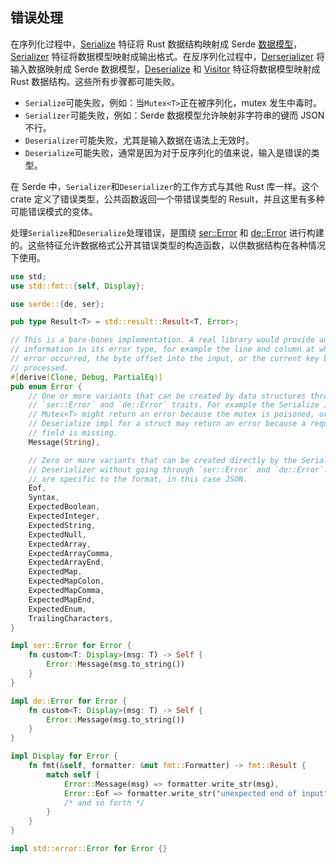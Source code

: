 ## 错误处理

在序列化过程中，[Serialize](https://docs.serde.rs/serde/trait.Serialize.html) 特征将 Rust 数据结构映射成 Serde [数据模型](./data-model.md)，[Serializer](https://docs.serde.rs/serde/ser/trait.Serializer.html) 特征将数据模型映射成输出格式。在反序列化过程中，[Derserializer](https://docs.serde.rs/serde/trait.Deserializer.html) 将输入数据映射成 Serde 数据模型，[Deserialize](https://docs.serde.rs/serde/trait.Deserialize.html) 和 [Visitor](https://docs.serde.rs/serde/de/trait.Visitor.html) 特征将数据模型映射成 Rust 数据结构。这些所有步骤都可能失败。

- `Serialize`可能失败，例如：当`Mutex<T>`正在被序列化，mutex 发生中毒时。
- `Serializer`可能失败，例如：Serde 数据模型允许映射非字符串的键而 JSON 不行。
- `Deserializer`可能失败，尤其是输入数据在语法上无效时。
- `Deserialize`可能失败，通常是因为对于反序列化的值来说，输入是错误的类型。

在 Serde 中，`Serializer`和`Deserializer`的工作方式与其他 Rust 库一样。这个 crate 定义了错误类型，公共函数返回一个带错误类型的 Result，并且这里有多种可能错误模式的变体。

处理`Serialize`和`Deserialize`处理错误，是围绕 [ser::Error](https://docs.serde.rs/serde/ser/trait.Error.html) 和 [de::Error](https://docs.serde.rs/serde/de/trait.Error.html) 进行构建的。这些特征允许数据格式公开其错误类型的构造函数，以供数据结构在各种情况下使用。

```rust
use std;
use std::fmt::{self, Display};

use serde::{de, ser};

pub type Result<T> = std::result::Result<T, Error>;

// This is a bare-bones implementation. A real library would provide additional
// information in its error type, for example the line and column at which the
// error occurred, the byte offset into the input, or the current key being
// processed.
#[derive(Clone, Debug, PartialEq)]
pub enum Error {
    // One or more variants that can be created by data structures through the
    // `ser::Error` and `de::Error` traits. For example the Serialize impl for
    // Mutex<T> might return an error because the mutex is poisoned, or the
    // Deserialize impl for a struct may return an error because a required
    // field is missing.
    Message(String),

    // Zero or more variants that can be created directly by the Serializer and
    // Deserializer without going through `ser::Error` and `de::Error`. These
    // are specific to the format, in this case JSON.
    Eof,
    Syntax,
    ExpectedBoolean,
    ExpectedInteger,
    ExpectedString,
    ExpectedNull,
    ExpectedArray,
    ExpectedArrayComma,
    ExpectedArrayEnd,
    ExpectedMap,
    ExpectedMapColon,
    ExpectedMapComma,
    ExpectedMapEnd,
    ExpectedEnum,
    TrailingCharacters,
}

impl ser::Error for Error {
    fn custom<T: Display>(msg: T) -> Self {
        Error::Message(msg.to_string())
    }
}

impl de::Error for Error {
    fn custom<T: Display>(msg: T) -> Self {
        Error::Message(msg.to_string())
    }
}

impl Display for Error {
    fn fmt(&self, formatter: &mut fmt::Formatter) -> fmt::Result {
        match self {
            Error::Message(msg) => formatter.write_str(msg),
            Error::Eof => formatter.write_str("unexpected end of input"),
            /* and so forth */
        }
    }
}

impl std::error::Error for Error {}
```